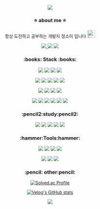 <p align="center">
<img src ="https://capsule-render.vercel.app/api?type=wave&color=auto&height=300&section=header&text=Soi%20Jeong&fontSize=90">
</p>

 <h3  align = center>⭐ about me ⭐</h3>
 <p align="center">
항상 도전하고 공부하는 개발자 정소이 입니다
 <img src="https://raw.githubusercontent.com/Tarikul-Islam-Anik/Animated-Fluent-Emojis/master/Emojis/Smilies/Light%20Blue%20Heart.png" alt="Light Blue Heart" width="25" height="25" />
<div></div></p>
<p align="center">
 <a href="mailto:writer__soi@naver.com">
   <img src="https://img.shields.io/badge/Naver Mail-03C75A?style=flat-square&logo=Naver&logoColor=white&link=writer__soi@naver.com"/>
</a>
<img src = "https://hits.seeyoufarm.com/api/count/incr/badge.svg?url=https%3A%2F%2Fgithub.com%2Fsoijeongg&count_bg=%2356C87B&title_bg=%233876C0&icon=&icon_color=%23E7E7E7&title=hits&edge_flat=false)](https://hits.seeyoufarm.com">
  <a href="https://velog.io/@soijeongg"><img src="https://velog-readme-stats.vercel.app/api/badge?name=soijeongg"></a> 
 </p>

<h3  align = center>:books: Stack :books:</h3>
 <p align = center>
<img src="https://img.shields.io/badge/python-3776AB?&style=for-the-flat&logo=python&logoColor=white">
<img src = "https://img.shields.io/badge/HTML5-E34F26?&style=for-the-flat&logo=HTML5&logoColor=white">
<img src = "https://img.shields.io/badge/MYSQL-4479A1?&style=for-the-flat&logo=MYSQL&logoColor=white">
<img src = "https://img.shields.io/badge/Git-4479A1?&style=for-the-flat&logo=Git&logoColor=white">
 </p>
  <p align = center>
<img src = "https://img.shields.io/badge/Fastapi-009688?&style=for-the-flat&logo=Fastapi&logoColor=white">
<img src = "https://img.shields.io/badge/mongodb-47A248?&style=for-the-flat&logo=mongodb&logoColor=white">
<img src = "https://img.shields.io/badge/jquery-0769AD?&style=for-the-flat&logo=jquery&logoColor=white">
<img src = "https://img.shields.io/badge/jinja-B41717?&style=for-the-flat&logo=jinja&logoColor=white">
<img src = "https://img.shields.io/badge/javascript-F7DF1E?&style=for-the-flat&logo=javascript&logoColor=white">
   </p>
 <p align = center>
<img src = "https://img.shields.io/badge/express-000000?&style=for-the-flat&logo=express&logoColor=white">
<img src = "https://img.shields.io/badge/amazonaws-232F3E?&style=for-the-flat&logo=amazonaws&logoColor=white">
<img src = "https://img.shields.io/badge/node.js-339933?&style=for-the-flat&logo=nodedotjs&logoColor=white">
<img src = "https://img.shields.io/badge/passport-34E27A?&style=for-the-flat&logo=passport&logoColor=white">
</p>
 <p align = center>
<img src = "https://img.shields.io/badge/jest-C21325?&style=for-the-flat&logo=jest&logoColor=white">
<img src = "https://img.shields.io/badge/prisma-2D3748?&style=for-the-flat&logo=prisma&logoColor=white">
<img src = "https://img.shields.io/badge/docker-2496ED?&style=for-the-flat&logo=docker&logoColor=white">
<img src="https://img.shields.io/badge/Typescript-3178C6?style=for-the-flat&logo=Typescript&logoColor=white"/>
  <img src = "https://img.shields.io/badge/apachekafka-231F20?&style=for-the-flat&logo=apachekafka&logoColor=white">
  <img src = "https://img.shields.io/badge/nestjs-E0234E?&style=for-the-flat&logo=nestjs&logoColor=white">
 </p>
<h3  align = center>:pencil2:study:pencil2:</h3>
 <p align = center>
<img src = "https://img.shields.io/badge/C-A8B9CC?&style=for-the-flat&logo=C&logoColor=white">
<img src = "https://img.shields.io/badge/c++-00599C?&style=for-the-flat&logo=cplusplus&logoColor=white">
<img src = "https://img.shields.io/badge/csharp-512BD4?&style=for-the-flat&logo=csharp&logoColor=white">
<img src = "https://img.shields.io/badge/kubernetes-326CE5?&style=for-the-flat&logo=kubernetes&logoColor=white">
<img src = "https://img.shields.io/badge/spring-6DB33F?&style=for-the-flat&logo=spring&logoColor=white">
</p>
<h3 align = center>:hammer:Tools:hammer:</h3>
<p align = center>
<img src ="https://img.shields.io/badge/Visual%20Studio%20Code-007ACC?&style=for-the-flat&logo=Visual%20Studio%20Code&logoColor=white">
<img src ="https://img.shields.io/badge/Eclipse%20IDE-2C2255?&style=for-the-flat&logo=Eclipse%20IDE&logoColor=white">
<img src="https://img.shields.io/badge/Postman-FF6C37?style=for-the-flat&logo=Postman&logoColor=white"/>
<img src="https://img.shields.io/badge/Insomnia-4000BF?style=for-the-flat&logo=insomnia&logoColor=white"/>
</p>
<p align = center>
 <img src="https://img.shields.io/badge/apachejmeter-D22128?style=for-the-flat&logo=apachejmeter&logoColor=white"/>
<img src="https://img.shields.io/badge/prometheus-E6522C?style=for-the-flat&logo=prometheus&logoColor=white"/>
<img src="https://img.shields.io/badge/Grafana-F46800?style=for-the-flat&logo=Grafana&logoColor=white"/>
</p>

<h3 align = center>:pencil: other:pencil:</h3>
<div align = center>
 
 [![Solved.ac Profile](http://mazassumnida.wtf/api/v2/generate_badge?boj=ninosoi2001)](https://solved.ac/ninosoi2001/)
<div></div>
 
 [![Velog's GitHub stats](https://velog-readme-stats.vercel.app/api?name=soijeongg)]([https://velog.io/@soijeongg])
<div></div>
<img src ="https://github-readme-stats.vercel.app/api?username=soijeongg&show_icons=true&theme=react)](https://github.com/soijeongg/github-readme-stats)">
<div></div>


</div>

